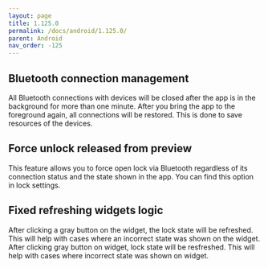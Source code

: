 ```yaml
---
layout: page
title: 1.125.0
permalink: /docs/android/1.125.0/
parent: Android
nav_order: -125
---
```


## Bluetooth connection management 
All Bluetooth connections with devices will be closed after the app is in the background for more than one minute. After you bring the app to the foreground again, all connections will be restored. This is done to save resources of the devices.

## Force unlock released from preview
This feature allows you to force open lock via Bluetooth regardless of its connection status and the state shown in the app. You can find this option in lock settings.

## Fixed refreshing widgets logic
After clicking a gray button on the widget, the lock state will be refreshed. This will help with cases where an incorrect state was shown on the widget.
After clicking gray button on widget, lock state will be resfreshed. This will help with cases where incorrect state was shown on widget.